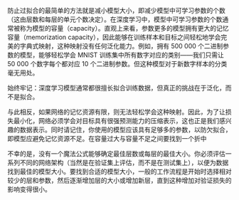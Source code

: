 防止过拟合的最简单的方法就是减小模型大小，即减少模型中可学习参数的个数（这由层数和每层的单元个数决定）。在深度学习中，模型中可学习参数的个数通常被称为模型的容量（capacity）。直观上来看，参数更多的模型拥有更大的记忆容量（memorization capacity），因此能够在训练样本和目标之间轻松地学会完美的字典式映射，这种映射没有任何泛化能力。例如，拥有 500 000 个二进制参数的模型，能够轻松学会 MNIST 训练集中所有数字对应的类别——我们只需让 50 000 个数字每个都对应 10 个二进制参数。但这种模型对于新数字样本的分类毫无用处。

始终牢记：深度学习模型通常都很擅长拟合训练数据，但真正的挑战在于泛化，而不是拟合。

与此相反，如果网络的记忆资源有限，则无法轻松学会这种映射。因此，为了让损失最小化，网络必须学会对目标具有很强预测能力的压缩表示，这也正是我们感兴趣的数据表示。同时请记住，你使用的模型应该具有足够多的参数，以防欠拟合，即模型应避免记忆资源不足。在容量过大与容量不足之间要找到一个折中

不幸的是，没有一个魔法公式能够确定最佳层数或每层的最佳大小。你必须评估一系列不同的网络架构（当然是在验证集上评估，而不是在测试集上），以便为数据找到最佳的模型大小。要找到合适的模型大小，一般的工作流程是开始时选择相对较少的层和参数，然后逐渐增加层的大小或增加新层，直到这种增加对验证损失的影响变得很小。